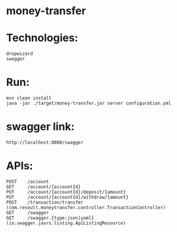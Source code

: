 # money-transfer

# Technologies:
	dropwizard
	swagger
# Run:
	mvn clean install
	java -jar ./target/money-transfer.jar server configuration.yml

# swagger link:
	http://localhost:8080/swagger

# APIs:

    POST    /account 
    GET     /account/{accountId}
    PUT     /account/{accountId}/deposit/{amount}
    PUT     /account/{accountId}/withdraw/{amount} 
    POST    /transaction/transfer (com.revoult.moneytransfer.controller.TransactionController)
    GET     /swagger
    GET     /swagger.{type:json|yaml} (io.swagger.jaxrs.listing.ApiListingResource)






